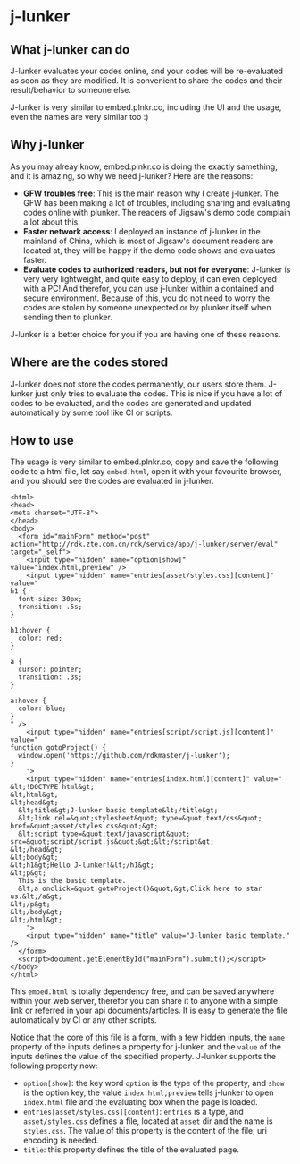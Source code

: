 # j-lunker

## What j-lunker can do

J-lunker evaluates your codes online, and your codes will be re-evaluated as soon as they are modified. It is convenient to share the codes and their result/behavior to someone else.

J-lunker is very similar to embed.plnkr.co, including the UI and the usage, even the names are very similar too :)

## Why j-lunker

As you may alreay know, embed.plnkr.co is doing the exactly samething, and it is amazing, so why we need j-lunker? Here are the reasons:

- **GFW troubles free**: This is the main reason why I create j-lunker. The GFW has been making a lot of troubles, including sharing and evaluating codes online with plunker. The readers of Jigsaw's demo code complain a lot about this.
- **Faster network access**: I deployed an instance of j-lunker in the mainland of China, which is most of Jigsaw's document readers are located at, they will be happy if the demo code shows and evaluates faster.
- **Evaluate codes to authorized readers, but not for everyone**: J-lunker is very very lightweight, and quite easy to deploy, it can even deployed with a PC! And therefor, you can use j-lunker within a contained and secure environment. Because of this, you do not need to worry the codes are stolen by someone unexpected or by plunker itself when sending then to plunker.

J-lunker is a better choice for you if you are having one of these reasons.

## Where are the codes stored

J-lunker does not store the codes permanently, our users store them. J-lunker just only tries to evaluate the codes. This is nice if you have a lot of codes to be evaluated, and the codes are generated and updated automatically by some tool like CI or scripts.

## How to use

The usage is very similar to embed.plnkr.co, copy and save the following code to a html file, let say `embed.html`, open it with your favourite browser, and you should see the codes are evaluated in j-lunker.

```
<html>
<head>
<meta charset="UTF-8">
</head>
<body>
  <form id="mainForm" method="post" action="http://rdk.zte.com.cn/rdk/service/app/j-lunker/server/eval" target="_self">
    <input type="hidden" name="option[show]" value="index.html,preview" />
    <input type="hidden" name="entries[asset/styles.css][content]" value="
h1 {
  font-size: 30px;
  transition: .5s;
}

h1:hover {
  color: red;
}

a {
  cursor: pointer;
  transition: .3s;
}

a:hover {
  color: blue;
}
" />
    <input type="hidden" name="entries[script/script.js][content]" value="
function gotoProject() {
  window.open('https://github.com/rdkmaster/j-lunker');
}
    ">
    <input type="hidden" name="entries[index.html][content]" value="
&lt;!DOCTYPE html&gt;
&lt;html&gt;
&lt;head&gt;
  &lt;title&gt;J-lunker basic template&lt;/title&gt;
  &lt;link rel=&quot;stylesheet&quot; type=&quot;text/css&quot; href=&quot;asset/styles.css&quot;&gt;
  &lt;script type=&quot;text/javascript&quot; src=&quot;script/script.js&quot;&gt;&lt;/script&gt;
&lt;/head&gt;
&lt;body&gt;
&lt;h1&gt;Hello J-lunker!&lt;/h1&gt;
&lt;p&gt;
  This is the basic template.
  &lt;a onclick=&quot;gotoProject()&quot;&gt;Click here to star us.&lt;/a&gt;
&lt;/p&gt;
&lt;/body&gt;
&lt;/html&gt;
    ">
    <input type="hidden" name="title" value="J-lunker basic template." />
  </form>
  <script>document.getElementById("mainForm").submit();</script>
</body>
</html>
```

This `embed.html` is totally dependency free, and can be saved anywhere within your web server, therefor you can share it to anyone with a simple link or referred in your api documents/articles. It is easy to generate the file automatically by CI or any other scripts.

Notice that the core of this file is a form, with a few hidden inputs, the `name` property of the inputs defines a property for j-lunker, and the `value` of the inputs defines the value of the specified property. J-lunker supports the following property now:

- `option[show]`: the key word `option` is the type of the property, and `show` is the option key, the value `index.html,preview` tells j-lunker to open `index.html` file and the evaluating box when the page is loaded.
- `entries[asset/styles.css][content]`: `entries` is a type, and `asset/styles.css` defines a file, located at `asset` dir and the name is `styles.css`. The value of this property is the content of the file, uri encoding is needed.
- `title`: this property defines the title of the evaluated page.